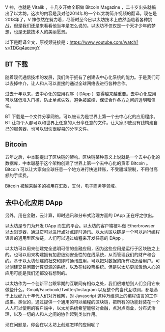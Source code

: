 V 神，也就是 Vitalik ，十几岁开始全职做 Bitcoin Magazine ，二十岁出头就搞出了以太坊。这次的内容是我对他2014年的一个以太坊简介视频的翻译。现在是2018年了，V 神依然在努力着，尽管时至今日以太坊技术上依然面临着各种挑战，但是我们还是来看看他当年是怎么说的。以太坊不仅仅是一个天才少年的梦想，也是无数技术人的美丽愿景。

以下是翻译全文，原视频链接是：https://www.youtube.com/watch?v=TDGq4aeevgY

## BT 下载

随着现代通信技术的发展，我们终于拥有了创建去中心化系统的能力。于是我们可以去掉中介，让人和人可以直接的通过全球网络去进行各种合作。

过去十年以来，去中心化的应用程序（ DApp ）变得越来越重要。去中心化应用可以降低准入门槛，防止单点失效，避免被监控，保证合作各方之间的透明和信任。

BT 下载是一个文件分享网络。可以被认为是世界上第一个去中心化的应用程序。BT 让每个人都可以和世界上任意的人分享任意的文件。让大家即使没有钱构建自己的服务器，也可以很快很容易的分享文件。

## Bitcoin 

五年之后，中本聪提出了区块链的架构。区块链某种意义上说就是一个去中心化的数据库，中本聪基于这个架构创建了世界上第一个去中心化的货币 Bitcoin 。Bitcoin 可以让大家向全球任意一个地方进行快速转账，不受疆域限制，不用付高额的手续费。

Bitcoin 被越来越多的被用在汇款，支付，电子商务等领域。

## 去中心化应用 DApp

另外，用在金融，云计算，即时通讯和分布式治理方面的 DApp 正在呼之欲出。

以太坊是专门为开发 DApp 而生的平台。以太坊的客户端被叫做 Etherbrowser 以太浏览器，通过它可以进行点对点即时通讯。以太坊区块链是一个可以运行编程语言的通用型区块链，人们可以通过编程来开发任意的 DApp 。

以太坊可以用来创建完全透明可信的金融应用，因为这些应用是运行于区块链之上的。也可以用来构建拥有加密级别安全性的在线系统，从而管理我们的财产和合约。基于以太坊创建的社交和即时通讯应用，可以把对数据的所有权还给用户。可以创建交易闲置计算资源的系统，以及在线投票系统。但是以太坊更加激动人心的应用可能是我们还都没有想到的。

以太坊作为一个创新平台跟早期的互联网有相似之处，我们很难想到人们会用它来做些什么。Gmail/Facebook/Twitter/Instagram 以及整个的当代互联网，都是基于上世纪九十年代人们对万维网，对 Javascript 这种万维网上的编程语言的工作成果。类似的，通过提供一个通用的可以编程的区块链，把所有的功能封装在一个人人可以使用的客户端中，以太坊系统希望能够对金融，点对点商业，分布式治理，以及一切的人和人之间的协作起到类似作用。

现在问题是，你会在以太坊上创建怎样的应用呢？
